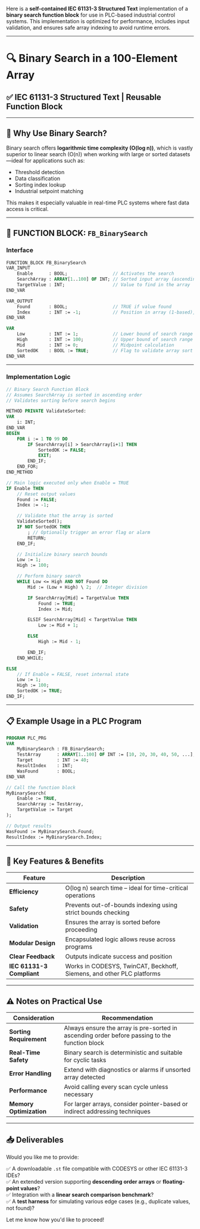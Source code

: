 Here is a **self-contained IEC 61131-3 Structured Text** implementation of a **binary search function block** for use in PLC-based industrial control systems. This implementation is optimized for performance, includes input validation, and ensures safe array indexing to avoid runtime errors.

---

# 🔍 Binary Search in a 100-Element Array  
## ✅ IEC 61131-3 Structured Text | Reusable Function Block

---

## 📌 Why Use Binary Search?

Binary search offers **logarithmic time complexity (O(log n))**, which is vastly superior to linear search (O(n)) when working with large or sorted datasets—ideal for applications such as:

- Threshold detection
- Data classification
- Sorting index lookup
- Industrial setpoint matching

This makes it especially valuable in real-time PLC systems where fast data access is critical.

---

## 🧱 FUNCTION BLOCK: `FB_BinarySearch`

### Interface

```pascal
FUNCTION_BLOCK FB_BinarySearch
VAR_INPUT
    Enable      : BOOL;                 // Activates the search
    SearchArray : ARRAY[1..100] OF INT; // Sorted input array (ascending order)
    TargetValue : INT;                  // Value to find in the array
END_VAR

VAR_OUTPUT
    Found       : BOOL;                 // TRUE if value found
    Index       : INT := -1;            // Position in array (1-based), -1 if not found
END_VAR

VAR
    Low         : INT := 1;             // Lower bound of search range
    High        : INT := 100;           // Upper bound of search range
    Mid         : INT := 0;             // Midpoint calculation
    SortedOK    : BOOL := TRUE;         // Flag to validate array sort order
END_VAR
```

---

### Implementation Logic

```pascal
// Binary Search Function Block
// Assumes SearchArray is sorted in ascending order
// Validates sorting before search begins

METHOD PRIVATE ValidateSorted:
VAR
    i: INT;
END_VAR
BEGIN
    FOR i := 1 TO 99 DO
        IF SearchArray[i] > SearchArray[i+1] THEN
            SortedOK := FALSE;
            EXIT;
        END_IF;
    END_FOR;
END_METHOD

// Main logic executed only when Enable = TRUE
IF Enable THEN
    // Reset output values
    Found := FALSE;
    Index := -1;

    // Validate that the array is sorted
    ValidateSorted();
    IF NOT SortedOK THEN
        ; // Optionally trigger an error flag or alarm
        RETURN;
    END_IF;

    // Initialize binary search bounds
    Low := 1;
    High := 100;

    // Perform binary search
    WHILE Low <= High AND NOT Found DO
        Mid := (Low + High) \ 2;  // Integer division

        IF SearchArray[Mid] = TargetValue THEN
            Found := TRUE;
            Index := Mid;

        ELSIF SearchArray[Mid] < TargetValue THEN
            Low := Mid + 1;

        ELSE
            High := Mid - 1;

        END_IF;
    END_WHILE;

ELSE
    // If Enable = FALSE, reset internal state
    Low := 1;
    High := 100;
    SortedOK := TRUE;
END_IF;
```

---

## 📋 Example Usage in a PLC Program

```pascal
PROGRAM PLC_PRG
VAR
    MyBinarySearch : FB_BinarySearch;
    TestArray      : ARRAY[1..100] OF INT := [10, 20, 30, 40, 50, ...]; // Must be sorted
    Target         : INT := 40;
    ResultIndex    : INT;
    WasFound       : BOOL;
END_VAR

// Call the function block
MyBinarySearch(
    Enable := TRUE,
    SearchArray := TestArray,
    TargetValue := Target
);

// Output results
WasFound := MyBinarySearch.Found;
ResultIndex := MyBinarySearch.Index;
```

---

## 📌 Key Features & Benefits

| Feature | Description |
|--------|-------------|
| **Efficiency** | O(log n) search time – ideal for time-critical operations |
| **Safety** | Prevents out-of-bounds indexing using strict bounds checking |
| **Validation** | Ensures the array is sorted before proceeding |
| **Modular Design** | Encapsulated logic allows reuse across programs |
| **Clear Feedback** | Outputs indicate success and position |
| **IEC 61131-3 Compliant** | Works in CODESYS, TwinCAT, Beckhoff, Siemens, and other PLC platforms |

---

## ⚠️ Notes on Practical Use

| Consideration | Recommendation |
|--------------|----------------|
| **Sorting Requirement** | Always ensure the array is pre-sorted in ascending order before passing to the function block |
| **Real-Time Safety** | Binary search is deterministic and suitable for cyclic tasks |
| **Error Handling** | Extend with diagnostics or alarms if unsorted array detected |
| **Performance** | Avoid calling every scan cycle unless necessary |
| **Memory Optimization** | For larger arrays, consider pointer-based or indirect addressing techniques |

---

## 📥 Deliverables

Would you like me to provide:

✅ A downloadable `.st` file compatible with CODESYS or other IEC 61131-3 IDEs?  
✅ An extended version supporting **descending order arrays** or **floating-point values**?  
✅ Integration with a **linear search comparison benchmark**?  
✅ A **test harness** for simulating various edge cases (e.g., duplicate values, not found)?

Let me know how you'd like to proceed!
